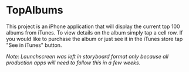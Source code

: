 # TopAlbums
This project is an iPhone application that will display the current top 100 albums from iTunes. To view details on the album simply tap a cell row. If you would like to purchase the album or just see it in the iTunes store tap "See in iTunes" button.

*Note: Launchscreen was left in storyboard format only because all production apps will need to follow this in a few weeks.*
